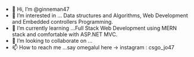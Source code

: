 - 👋 Hi, I’m @ginneman47
- 👀 I’m interested in ... Data structures and Algorithms, Web Development and Embedded controllers Programming.
- 🌱 I’m currently learning ...Full Stack Web Development using MERN stack and comfortable with ASP.NET MVC.
- 💞️ I’m looking to collaborate on ...<none>
- 📫 How to reach me ...say omegalul here -> instagram : csgo_jo47

<!---
ginneman47/ginneman47 is a ✨ special ✨ repository because its `README.md` (this file) appears on your GitHub profile.
You can click the Preview link to take a look at your changes.
--->
